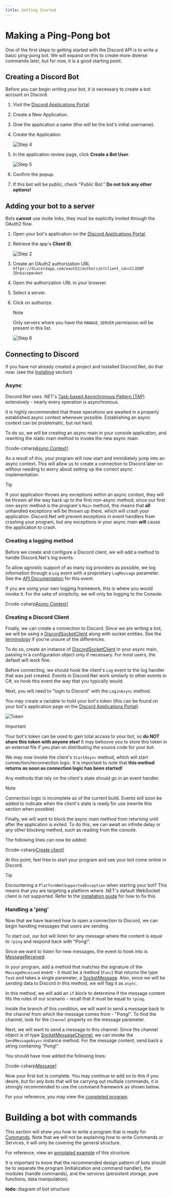 ```yaml
---
title: Getting Started
---
```


# Making a Ping-Pong bot

One of the first steps to getting started with the Discord API is to
write a basic ping-pong bot. We will expand on this to create more
diverse commands later, but for now, it is a good starting point.

## Creating a Discord Bot

Before you can begin writing your bot, it is necessary to create a bot
account on Discord.

1. Visit the [Discord Applications Portal].
2. Create a New Application.
3. Give the application a name (this will be the bot's initial
username).
4. Create the Application.
	
	![Step 4](images/intro-create-app.png)
	
5. In the application review page, click **Create a Bot User**.
	
	![Step 5](images/intro-create-bot.png)
	
6. Confirm the popup.
7. If this bot will be public, check "Public Bot." **Do not tick any 
other options!**

[Discord Applications Portal]: https://discordapp.com/developers/applications/me

## Adding your bot to a server

Bots **cannot** use invite links, they must be explicitly invited
through the OAuth2 flow.

1. Open your bot's application on the [Discord Applications Portal].
2. Retrieve the app's **Client ID**.
	
	![Step 2](images/intro-client-id.png)
	
3. Create an OAuth2 authorization URL
`https://discordapp.com/oauth2/authorize?client_id=<CLIENT ID>&scope=bot`
4. Open the authorization URL in your browser.
5. Select a server.
6. Click on authorize.
	
	>[!NOTE]
	Only servers where you have the `MANAGE_SERVER` permission will be
	present in this list.
	
	![Step 6](images/intro-add-bot.png)


## Connecting to Discord

If you have not already created a project and installed Discord.Net,
do that now. (see the [Installing](installing.md) section)

### Async

Discord.Net uses .NET's [Task-based Asynchronous Pattern (TAP)]
extensively - nearly every operation is asynchronous.

It is highly recommended that these operations are awaited in a
properly established async context whenever possible. Establishing an
async context can be problematic, but not hard.

To do so, we will be creating an async main in your console
application, and rewriting the static main method to invoke the new
async main.

[!code-csharp[Async Context](samples/intro/async-context.cs)]

As a result of this, your program will now start and immidiately
jump into an async context. This will allow us to create a connection 
to Discord later on without needing to worry about setting up the
correct async implementation.

>[!TIP]
If your application throws any exceptions within an async context,
they will be thrown all the way back up to the first non-async method;
since our first non-async method is the program's `Main` method, this
means that **all** unhandled exceptions will be thrown up there, which
will crash your application. Discord.Net will prevent exceptions in
event handlers from crashing your program, but any exceptions in your
async main **will** cause the application to crash.

[Task-based Asynchronous Pattern (TAP)]: https://docs.microsoft.com/en-us/dotnet/articles/csharp/async

### Creating a logging method

Before we create and configure a Discord client, we will add a method
to handle Discord.Net's log events.

To allow agnostic support of as many log providers as possible, we
log information through a `Log` event with a proprietary `LogMessage`
parameter. See the [API Documentation] for this event.

If you are using your own logging framework, this is where you would
invoke it. For the sake of simplicity, we will only be logging to
the Console.

[!code-csharp[Async Context](samples/intro/logging.cs)]

[API Documentation]: xref:Discord.Rest.BaseDiscordClient#Discord_Rest_BaseDiscordClient_Log

### Creating a Discord Client

Finally, we can create a connection to Discord. Since we are writing
a bot, we will be using a [DiscordSocketClient] along with socket
entities. See the [terminology](terminology.md) if you're unsure of
the differences.

To do so, create an instance of [DiscordSocketClient] in your async
main, passing in a configuration object only if necessary. For most
users, the default will work fine.

Before connecting, we should hook the client's `Log` event to the
log handler that was just created. Events in Discord.Net work
similarly to other events in C#, so hook this event the way that
you typically would.

Next, you will need to "login to Discord" with the `LoginAsync` 
method.

You may create a variable to hold your bot's token (this can be found
on your bot's application page on the [Discord Applications Portal]).

![Token](images/intro-token.png)

>[!IMPORTANT]
Your bot's token can be used to gain total access to your bot, so
**do __NOT__ share this token with anyone else!** It may behoove you 
to store this token in an external file if you plan on distributing 
the source code for your bot.

We may now invoke the client's `StartAsync` method, which will
start connection/reconnection logic. It is important to note that
**this method returns as soon as connection logic has been started!**

Any methods that rely on the client's state should go in an event
handler.

>[!NOTE]
Connection logic is incomplete as of the current build. Events will
soon be added to indicate when the client's state is ready for use
(rewrite this section when possible).

Finally, we will want to block the async main method from returning
until after the application is exited. To do this, we can await an
infinite delay or any other blocking method, such as reading from
the console.

The following lines can now be added:

[!code-csharp[Create client](samples/intro/client.cs)]

At this point, feel free to start your program and see your bot come
online in Discord.

>[!TIP]
Encountering a `PlatformNotSupportedException` when starting your bot?
This means that you are targeting a platform where .NET's default
WebSocket client is not supported. Refer to the [installation guide]
for how to fix this.

[DiscordSocketClient]: xref:Discord.WebSocket.DiscordSocketClient
[installation guide]: installing.md#installing-on-net-standard-11

### Handling a 'ping'

Now that we have learned how to open a connection to Discord, we can
begin handling messages that users are sending.

To start out, our bot will listen for any message where the content
is equal to `!ping` and respond back with "Pong!".

Since we want to listen for new messages, the event to hook into
is [MessageReceived].

In your program, add a method that matches the signature of the
`MessageReceived` event - it must be a method (`Func`) that returns 
the type `Task` and takes a single parameter, a [SocketMessage]. Also,
since we will be sending data to Discord in this method, we will flag
it as `async`.

In this method, we will add an `if` block to determine if the message
content fits the rules of our scenario - recall that it must be equal
to `!ping`.

Inside the branch of this condition, we will want to send a message
back to the channel from which the message comes from - "Pong!". To 
find the channel, look for the `Channel` property on the message 
parameter.

Next, we will want to send a message to this channel. Since the
channel object is of type [SocketMessageChannel], we can invoke the
`SendMessageAsync` instance method. For the message content, send back
a string containing "Pong!".

You should have now added the following lines:

[!code-csharp[Message](samples/intro/message.cs)]

Now your first bot is complete. You may continue to add on to this
if you desire, but for any bots that will be carrying out multiple
commands, it is strongly recommended to use the command framework as
shown below.

For your reference, you may view the [completed program].

[MessageReceived]: xref:Discord.WebSocket.DiscordSocketClient#Discord_WebSocket_DiscordSocketClient_MessageReceived
[SocketMessage]: xref:Discord.WebSocket.SocketMessage
[SocketMessageChannel]: xref:Discord.WebSocket.ISocketMessageChannel
[completed program]: samples/intro/complete.cs

# Building a bot with commands

This section will show you how to write a program that is ready for
[Commands](../commands/commands.md). Note that we will not be 
explaining _how_ to write Commands or Services, it will only be 
covering the general structure.

For reference, view an [annotated example] of this structure.

[annotated example]: samples/intro/structure.cs

It is important to know that the recommended design pattern of bots
should be to separate the program (initialization and command handler),
the modules (handle commands), and the services (persistent storage,
pure functions, data manipulation).

**todo:** diagram of bot structure